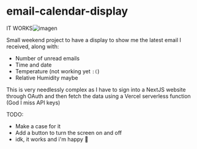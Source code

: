 # email-calendar-display

IT WORKS![imagen](https://user-images.githubusercontent.com/44042957/166131836-065ac6a3-2263-430d-ab32-0391df6731a1.png)

Small weekend project to have a display to show me the latest email I received, along with:
 - Number of unread emails
 - Time and date
 - Temperature (not working yet `:(`)
 - Relative Humidity maybe

This is very needlessly complex as I have to sign into a NextJS website through OAuth and then fetch the data using a Vercel serverless function (God I miss API keys)

TODO: 
- Make a case for it
- Add a button to turn the screen on and off
- idk, it works and i'm happy 🎉
